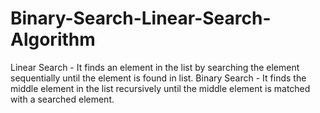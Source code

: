 # Binary-Search-Linear-Search-Algorithm
Linear Search - It finds an element in the list by searching the element sequentially until the element is found in list.
Binary Search - It finds the middle element in the list recursively until the middle element is matched with a searched element.
